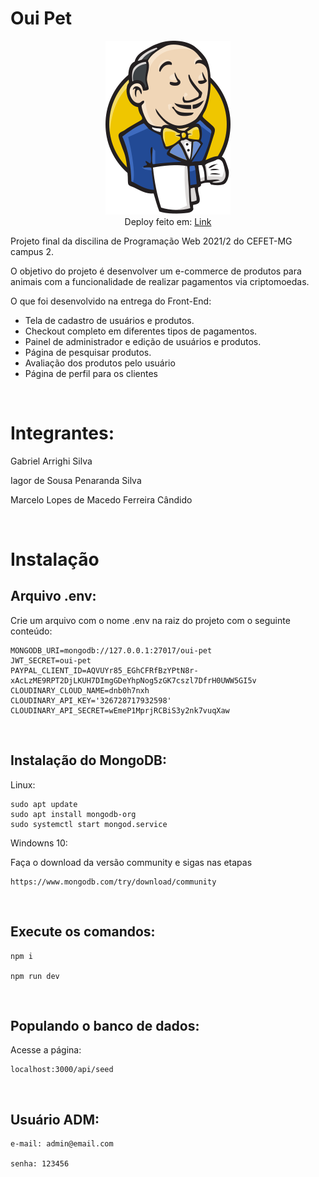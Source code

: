 # Oui Pet

<p align="center">
  <a href="https://oui-pet-rho.vercel.app/" target="_blanc"><img src="./public/images/logo.svg" width="200px"/></a>
  <br>
  Deploy feito em:
  <a href="https://oui-pet-rho.vercel.app/" target="_blanc"> Link</a>
</p>

Projeto final da discilina de Programação Web 2021/2 do CEFET-MG campus 2.

O objetivo do projeto é desenvolver um e-commerce de produtos para animais com a funcionalidade de realizar pagamentos via criptomoedas.

O que foi desenvolvido na entrega do Front-End:

- Tela de cadastro de usuários e produtos.
- Checkout completo em diferentes tipos de pagamentos.
- Painel de administrador e edição de usuários e produtos.
- Página de pesquisar produtos.
- Avaliação dos produtos pelo usuário
- Página de perfil para os clientes

<br>

# Integrantes:

Gabriel Arrighi Silva

Iagor de Sousa Penaranda Silva

Marcelo Lopes de Macedo Ferreira Cândido

<br>

# Instalação

## Arquivo .env:

Crie um arquivo com o nome .env na raiz do projeto com o seguinte conteúdo:

```
MONGODB_URI=mongodb://127.0.0.1:27017/oui-pet
JWT_SECRET=oui-pet
PAYPAL_CLIENT_ID=AQVUYr85_EGhCFRfBzYPtN8r-xAcLzME9RPT2DjLKUH7DImgGDeYhpNog5zGK7cszl7DfrH0UWW5GI5v
CLOUDINARY_CLOUD_NAME=dnb0h7nxh
CLOUDINARY_API_KEY='326728717932598'
CLOUDINARY_API_SECRET=wEmeP1MprjRCBiS3y2nk7vuqXaw
```

<br>

## Instalação do MongoDB:

Linux:

```
sudo apt update
sudo apt install mongodb-org
sudo systemctl start mongod.service
```

Windowns 10:

Faça o download da versão community e sigas nas etapas

```
https://www.mongodb.com/try/download/community

```

<br>

## Execute os comandos:

```
npm i

npm run dev
```

<br>

## Populando o banco de dados:

Acesse a página:

```
localhost:3000/api/seed
```

<br>

## Usuário ADM:

```
e-mail: admin@email.com

senha: 123456
```
